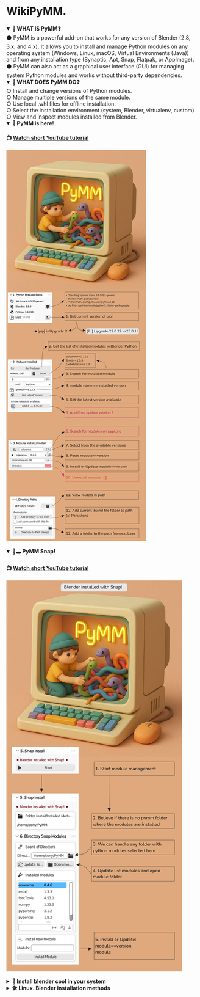 # WikiPyMM.
<details open>
<summary><strong>🧠 WHAT IS PyMM❓</strong></summary>
⚫ PyMM is a powerful add-on that works for any version of Blender (2.8, 3.x, and 4.x). It allows you to install and manage Python modules on any operating system (Windows, Linux, macOS, Virtual Environments (Java)) and from any installation type (Synaptic, Apt, Snap, Flatpak, or AppImage).<br>
⚫ PyMM can also act as a graphical user interface (GUI) for managing system Python modules and works without third-party dependencies.<br>
</details>

<details open>
<summary><strong>🤔 WHAT DOES PyMM DO❓</strong></summary>
○ Install and change versions of Python modules.<br>
○ Manage multiple versions of the same module.<br>
○ Use local .whl files for offline installation.<br>
○ Select the installation environment (system, Blender, virtualenv, custom)<br>
○ View and inspect modules installed from Blender.<br>
</details>

<details open>
<summary><strong>🚀 PyMM is here!</strong></summary>

#### 📺 [Watch short YouTube tutorial](https://youtu.be/irbkrHrnGAM?feature=shared)

![pymm](resources/PyMM.png)

</details>

<details open>
<summary><strong>🚀🕳️ PyMM Snap!</strong></summary>
  
#### 📺 [Watch short YouTube tutorial](https://youtu.be/1MuRl0kEhYw?feature=shared)

![pymm](resources/PyMM_snap.png)

</details>

<details>
<summary><strong>🔧 Install blender cool in your system</strong></summary>
  
[docs.blender.org](https://docs.blender.org/manual/es/latest/getting_started/installing/index.html)

</details>

<details>
<summary><strong>🛠️ Linux. Blender installation methods</strong></summary>

| Methods                 | Web                                          | Description                                                           |     |
| ----------------------- | -------------------------------------------- | --------------------------------------------------------------------- | --- |
| Synaptic   | [Synaptic](https://wiki.debian.org/Synaptic) | Graphical package manager                                             |     |
| Apt          | [Apt](https://wiki.debian.org/Apt)           | Advanced Packaging Tool in terminal                                   |     |
| Snap         | [snapcraf.io](https://snapcraft.io/)         | Application with its dependencies. Supports updates. Signed packages. |     |
| Flatpack | [flathub](https://flathub.org/)              | Application without dependencies. Smaller size.                       |     |
| AppImage | [appimagehub](https://www.appimagehub.com/)  | Portable application with dependencies. A single file.                |     |

---
